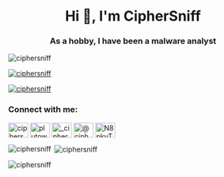 <h1 align="center">Hi 👋, I'm CipherSniff</h1>
<h3 align="center">As a hobby, I have been a malware analyst</h3>

<p align="left"> <img src="https://komarev.com/ghpvc/?username=ciphersniff&label=Profile%20views&color=0e75b6&style=flat" alt="ciphersniff" /> </p>

<p align="left"> <a href="https://github.com/ryo-ma/github-profile-trophy"><img src="https://github-profile-trophy.vercel.app/?username=ciphersniff" alt="ciphersniff" /></a> </p>

<p align="left"> <a href="https://twitter.com/ciphersniff" target="blank"><img src="https://img.shields.io/twitter/follow/ciphersniff?logo=twitter&style=for-the-badge" alt="ciphersniff" /></a> </p>

<h3 align="left">Connect with me:</h3>
<p align="left">
<a href="https://twitter.com/ciphersniff" target="blank"><img align="center" src="https://raw.githubusercontent.com/rahuldkjain/github-profile-readme-generator/master/src/images/icons/Social/twitter.svg" alt="ciphersniff" height="30" width="40" /></a>
<a href="https://fb.com/plutowtf" target="blank"><img align="center" src="https://raw.githubusercontent.com/rahuldkjain/github-profile-readme-generator/master/src/images/icons/Social/facebook.svg" alt="plutowtf" height="30" width="40" /></a>
<a href="https://instagram.com/_ciphersniff" target="blank"><img align="center" src="https://raw.githubusercontent.com/rahuldkjain/github-profile-readme-generator/master/src/images/icons/Social/instagram.svg" alt="_ciphersniff" height="30" width="40" /></a>
<a href="https://www.youtube.com/c/@ciphersniff" target="blank"><img align="center" src="https://raw.githubusercontent.com/rahuldkjain/github-profile-readme-generator/master/src/images/icons/Social/youtube.svg" alt="@ciphersniff" height="30" width="40" /></a>
<a href="https://discord.gg/N8pkyTBSYw" target="blank"><img align="center" src="https://raw.githubusercontent.com/rahuldkjain/github-profile-readme-generator/master/src/images/icons/Social/discord.svg" alt="N8pkyTBSYw" height="30" width="40" /></a>
</p>

<p><img align="left" src="https://github-readme-stats.vercel.app/api/top-langs?username=ciphersniff&show_icons=true&locale=en&layout=compact" alt="ciphersniff" /></p>

<p>&nbsp;<img align="center" src="https://github-readme-stats.vercel.app/api?username=ciphersniff&show_icons=true&locale=en" alt="ciphersniff" /></p>

<p><img align="center" src="https://github-readme-streak-stats.herokuapp.com/?user=ciphersniff&" alt="ciphersniff" /></p>

